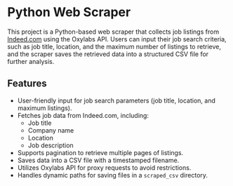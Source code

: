 # Python Web Scraper

This project is a Python-based web scraper that collects job listings from [Indeed.com](https://in.indeed.com) using the Oxylabs API. Users can input their job search criteria, such as job title, location, and the maximum number of listings to retrieve, and the scraper saves the retrieved data into a structured CSV file for further analysis.

## Features

- User-friendly input for job search parameters (job title, location, and maximum listings).
- Fetches job data from Indeed.com, including:
  - Job title
  - Company name
  - Location
  - Job description
- Supports pagination to retrieve multiple pages of listings.
- Saves data into a CSV file with a timestamped filename.
- Utilizes Oxylabs API for proxy requests to avoid restrictions.
- Handles dynamic paths for saving files in a `scraped_csv` directory.
